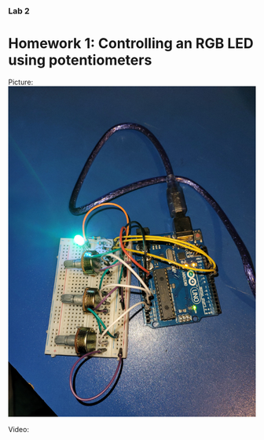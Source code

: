 ### Lab 2

# Homework 1: Controlling an RGB LED using potentiometers

Picture: ![Setup](Setup_Lab2.jpg)

Video:
